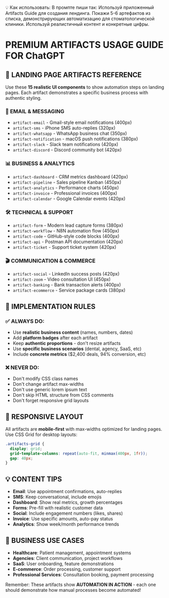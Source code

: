 💡 Как использовать:
В промпте пиши так:
Используй приложенный Artifacts Guide для создания лендинга. 
Покажи 5-6 артефактов из списка, демонстрирующих автоматизацию 
для стоматологической клиники. Используй реалистичный контент 
и конкретные цифры.

# PREMIUM ARTIFACTS USAGE GUIDE FOR ChatGPT

## 🎯 LANDING PAGE ARTIFACTS REFERENCE

Use these **15 realistic UI components** to show automation steps on landing pages. Each artifact demonstrates a specific business process with authentic styling.

### 📧 **EMAIL & MESSAGING**
- `artifact-email` - Gmail-style email notifications (400px)
- `artifact-sms` - iPhone SMS auto-replies (320px) 
- `artifact-whatsapp` - WhatsApp business chat (350px)
- `artifact-notification` - macOS push notifications (380px)
- `artifact-slack` - Slack team notifications (420px)
- `artifact-discord` - Discord community bot (420px)

### 📊 **BUSINESS & ANALYTICS**  
- `artifact-dashboard` - CRM metrics dashboard (420px)
- `artifact-pipeline` - Sales pipeline Kanban (450px)
- `artifact-analytics` - Performance charts (450px)
- `artifact-invoice` - Professional invoices (400px)
- `artifact-calendar` - Google Calendar events (420px)

### 🛠️ **TECHNICAL & SUPPORT**
- `artifact-form` - Modern lead capture forms (380px)
- `artifact-workflow` - N8N automation flow (450px)
- `artifact-code` - GitHub-style code blocks (400px)
- `artifact-api` - Postman API documentation (420px)
- `artifact-ticket` - Support ticket system (420px)

### 🎬 **COMMUNICATION & COMMERCE**
- `artifact-social` - LinkedIn success posts (420px)
- `artifact-zoom` - Video consultation UI (450px)
- `artifact-banking` - Bank transaction alerts (400px)
- `artifact-ecommerce` - Service package cards (380px)

## 🚀 IMPLEMENTATION RULES

### ✅ ALWAYS DO:
- Use **realistic business content** (names, numbers, dates)
- Add **platform badges** after each artifact
- Keep **authentic proportions** - don't resize artifacts
- Use **specific business scenarios** (dental, agency, SaaS, etc)
- Include **concrete metrics** ($2,400 deals, 94% conversion, etc)

### ❌ NEVER DO:
- Don't modify CSS class names
- Don't change artifact max-widths
- Don't use generic lorem ipsum text
- Don't skip HTML structure from CSS comments
- Don't forget responsive grid layouts

## 📱 RESPONSIVE LAYOUT
All artifacts are **mobile-first** with max-widths optimized for landing pages. Use CSS Grid for desktop layouts:

```css
.artifacts-grid {
  display: grid;
  grid-template-columns: repeat(auto-fit, minmax(400px, 1fr));
  gap: 40px;
}
```

## 💡 CONTENT TIPS
- **Email**: Use appointment confirmations, auto-replies
- **SMS**: Keep conversational, include emojis  
- **Dashboard**: Show real metrics, growth percentages
- **Forms**: Pre-fill with realistic customer data
- **Social**: Include engagement numbers (likes, shares)
- **Invoice**: Use specific amounts, auto-pay status
- **Analytics**: Show week/month performance trends

## 🎯 BUSINESS USE CASES
- **Healthcare**: Patient management, appointment systems
- **Agencies**: Client communication, project workflows  
- **SaaS**: User onboarding, feature demonstrations
- **E-commerce**: Order processing, customer support
- **Professional Services**: Consultation booking, payment processing

Remember: These artifacts show **AUTOMATION IN ACTION** - each one should demonstrate how manual processes become automated!
